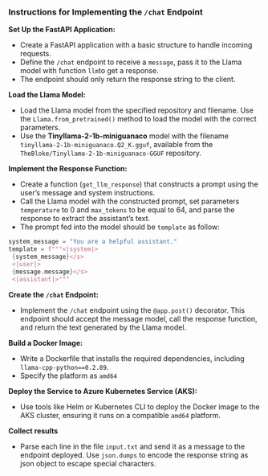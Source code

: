 ### Instructions for Implementing the `/chat` Endpoint

**Set Up the FastAPI Application:**
   - Create a FastAPI application with a basic structure to handle incoming requests.
   - Define the `/chat` endpoint to receive a `message`, pass it to the Llama model with function `llm`to get a response.
   - The endpoint should only return the response string to the client.

**Load the Llama Model:**
   - Load the Llama model from the specified repository and filename. Use the `Llama.from_pretrained()` method to load the model with the correct parameters.
   - Use the **Tinyllama-2-1b-miniguanaco** model with the filename `tinyllama-2-1b-miniguanaco.Q2_K.gguf`, available from the `TheBloke/Tinyllama-2-1b-miniguanaco-GGUF` repository.

**Implement the Response Function:**
   - Create a function (`get_llm_response`) that constructs a prompt using the user’s message and system instructions.
   - Call the Llama model with the constructed prompt, set parameters `temperature` to 0 and `max_tokens` to be equal to 64, and parse the response to extract the assistant’s text.
   - The prompt fed into the model should be `template` as follow:
   ```python
   system_message = "You are a helpful assistant."
   template = f"""<|system|>
    {system_message}</s>
    <|user|>
    {message.message}</s>
    <|assistant|>"""
   ```

**Create the `/chat` Endpoint:**
   - Implement the `/chat` endpoint using the `@app.post()` decorator. This endpoint should accept the message model, call the response function, and return the text generated by the Llama model.

**Build a Docker Image:**
   - Write a Dockerfile that installs the required dependencies, including `llama-cpp-python==0.2.89`.
   - Specify the platform as `amd64`

**Deploy the Service to Azure Kubernetes Service (AKS):**
   - Use tools like Helm or Kubernetes CLI to deploy the Docker image to the AKS cluster, ensuring it runs on a compatible `amd64` platform.

**Collect results**
   - Parse each line in the file `input.txt` and send it as a message to the endpoint deployed. Use `json.dumps` to encode the response string as json object to escape special characters.
